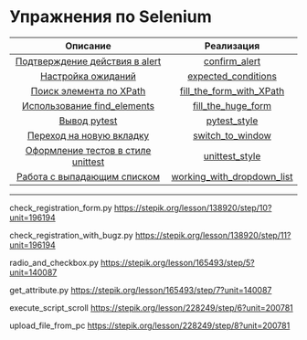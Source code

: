 # Упражнения по Selenium

|                              Описание                              |                              Реализация                               |
|:------------------------------------------------------------------:|:---------------------------------------------------------------------:|
|      [Подтверждение действия в alert](tasks/confirm_alert.md)      |              [confirm_alert](solutions/confirm_alert.py)              |
|         [Настройка ожиданий](tasks/expected_conditions.md)         |        [expected_conditions](solutions/expected_conditions.py)        |
|    [Поиск элемента по XPath](tasks/fill_the_form_with_XPath.md)    |   [fill_the_form_with_XPath](solutions/fill_the_form_with_XPath.py)   |
|     [Использование find_elements](tasks/fill_the_huge_form.md)     |         [fill_the_huge_form](solutions/fill_the_huge_form.py)         |
|               [Вывод pytest](tasks/pytest_style.md)                |               [pytest_style](solutions/pytest_style.py)               |
|       [Переход на новую вкладку](tasks/switch_to_window.md)        |           [switch_to_window](solutions/switch_to_window.py)           |
|   [Оформление тестов в стиле unittest](tasks/unittest_style.md)    |             [unittest_style](solutions/unittest_style.py)             |
| [Работа с выпадающим списком](tasks/working_with_dropdown_list.md) | [working_with_dropdown_list](solutions/working_with_dropdown_list.py) |

---

check_registration_form.py https://stepik.org/lesson/138920/step/10?unit=196194

check_registration_with_bugz.py https://stepik.org/lesson/138920/step/11?unit=196194

radio_and_checkbox.py https://stepik.org/lesson/165493/step/5?unit=140087

get_attribute.py https://stepik.org/lesson/165493/step/7?unit=140087

execute_script_scroll https://stepik.org/lesson/228249/step/6?unit=200781

upload_file_from_pc  https://stepik.org/lesson/228249/step/8?unit=200781
